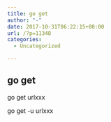 ```yaml
---
title: go get
author: "-"
date: 2017-10-31T06:22:15+00:00
url: /?p=11348
categories:
  - Uncategorized

---
```

## go get
go get urlxxx
  
go get -u urlxxx